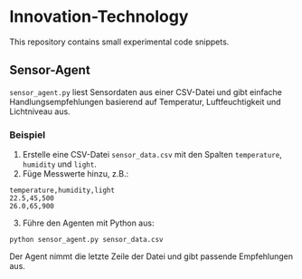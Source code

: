 # Innovation-Technology

This repository contains small experimental code snippets.

## Sensor-Agent

`sensor_agent.py` liest Sensordaten aus einer CSV-Datei und gibt einfache Handlungsempfehlungen basierend auf Temperatur, Luftfeuchtigkeit und Lichtniveau aus.

### Beispiel

1. Erstelle eine CSV-Datei `sensor_data.csv` mit den Spalten `temperature`, `humidity` und `light`.
2. Füge Messwerte hinzu, z.B.:

```
temperature,humidity,light
22.5,45,500
26.0,65,900
```

3. Führe den Agenten mit Python aus:

```
python sensor_agent.py sensor_data.csv
```

Der Agent nimmt die letzte Zeile der Datei und gibt passende Empfehlungen aus.
